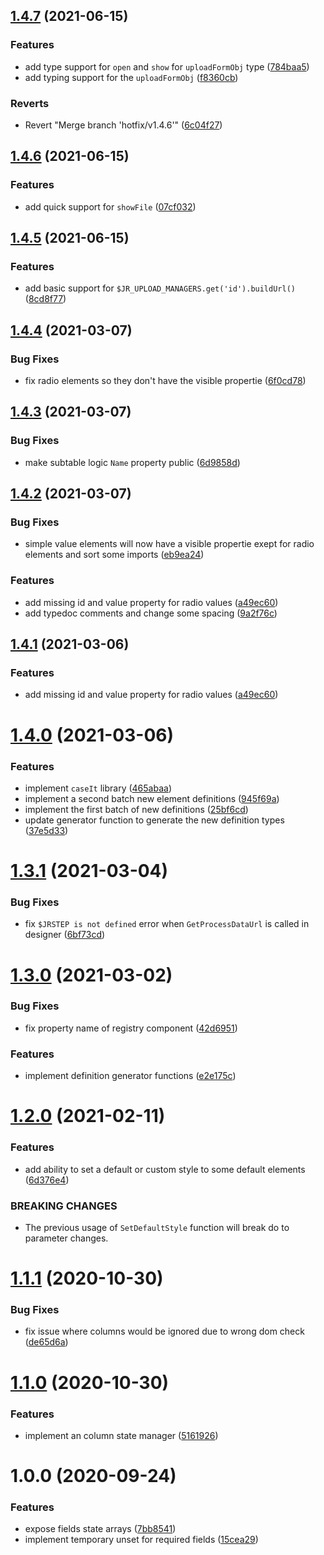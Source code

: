 ## [1.4.7](https://github.com/dkanehl/syn-workflow-base/compare/v1.4.6...v1.4.7) (2021-06-15)


### Features

* add type support for `open` and `show` for `uploadFormObj` type ([784baa5](https://github.com/dkanehl/syn-workflow-base/commit/784baa566a442c7dbb9954702ee9577b4ada0174))
* add typing support for the `uploadFormObj` ([f8360cb](https://github.com/dkanehl/syn-workflow-base/commit/f8360cbec5c619ef702100bf9c67cf2b0ba34bc4))


### Reverts

* Revert "Merge branch 'hotfix/v1.4.6'" ([6c04f27](https://github.com/dkanehl/syn-workflow-base/commit/6c04f278fd0ffa56d9d40d6e1258f6f54cb123d7))



## [1.4.6](https://github.com/dkanehl/syn-workflow-base/compare/v1.4.5...v1.4.6) (2021-06-15)


### Features

* add quick support for `showFile` ([07cf032](https://github.com/dkanehl/syn-workflow-base/commit/07cf032bb0cbb92d88484db5de0fa0ce7802a31a))



## [1.4.5](https://github.com/dkanehl/syn-workflow-base/compare/v1.4.4...v1.4.5) (2021-06-15)


### Features

* add basic support for `$JR_UPLOAD_MANAGERS.get('id').buildUrl()` ([8cd8f77](https://github.com/dkanehl/syn-workflow-base/commit/8cd8f77e9dc7ca1d4553b4be3b54529e6ccac715))



## [1.4.4](https://github.com/dkanehl/syn-workflow-base/compare/v1.4.3...v1.4.4) (2021-03-07)


### Bug Fixes

* fix radio elements so they don't have the visible propertie ([6f0cd78](https://github.com/dkanehl/syn-workflow-base/commit/6f0cd7870e609321fa61a221416faf31da1b6352))



## [1.4.3](https://github.com/dkanehl/syn-workflow-base/compare/v1.4.2...v1.4.3) (2021-03-07)


### Bug Fixes

* make subtable logic `Name` property public ([6d9858d](https://github.com/dkanehl/syn-workflow-base/commit/6d9858df2aa263140e66bc5136d7341791b8b723))



## [1.4.2](https://github.com/dkanehl/syn-workflow-base/compare/v1.4.0...v1.4.2) (2021-03-07)


### Bug Fixes

* simple value elements will now have a visible propertie exept for radio elements and sort some imports ([eb9ea24](https://github.com/dkanehl/syn-workflow-base/commit/eb9ea24cf8e7ee81e02b6d8614a0ccacc7537c2b))


### Features

* add missing id and value property for radio values ([a49ec60](https://github.com/dkanehl/syn-workflow-base/commit/a49ec600e1267f311a89e1786262094de88eb8a1))
* add typedoc comments and change some spacing ([9a2f76c](https://github.com/dkanehl/syn-workflow-base/commit/9a2f76c93edb621ab683de16310a38fc192dfc52))



## [1.4.1](https://github.com/dkanehl/syn-workflow-base/compare/v1.4.0...v1.4.1) (2021-03-06)


### Features

* add missing id and value property for radio values ([a49ec60](https://github.com/dkanehl/syn-workflow-base/commit/a49ec600e1267f311a89e1786262094de88eb8a1))



# [1.4.0](https://github.com/dkanehl/syn-workflow-base/compare/v1.3.1...v1.4.0) (2021-03-06)


### Features

* implement `caseIt` library ([465abaa](https://github.com/dkanehl/syn-workflow-base/commit/465abaadebc912d7d9f68a62f24e2ed4b2951850))
* implement a second batch new element definitions ([945f69a](https://github.com/dkanehl/syn-workflow-base/commit/945f69a1a87e3c4d40e5a62f4c9a8b4f3913c2aa))
* implement the first batch of new definitions ([25bf6cd](https://github.com/dkanehl/syn-workflow-base/commit/25bf6cd606f3b04ac326012848b639cbcdd1372b))
* update generator function to generate the new definition types ([37e5d33](https://github.com/dkanehl/syn-workflow-base/commit/37e5d330a88468dd29dc24638217befceab084f3))



# [1.3.1](https://github.com/dkanehl/syn-workflow-base/compare/v1.3.0...v1.3.1) (2021-03-04)


### Bug Fixes

* fix `$JRSTEP is not defined` error when `GetProcessDataUrl` is called in designer ([6bf73cd](https://github.com/dkanehl/syn-workflow-base/commit/6bf73cd63674aeb77a21a99828a9082e02e5dd4f))



# [1.3.0](https://github.com/dkanehl/syn-workflow-base/compare/v1.2.0...v1.3.0) (2021-03-02)


### Bug Fixes

* fix property name of registry component ([42d6951](https://github.com/dkanehl/syn-workflow-base/commit/42d6951324282a52c54c225e623e75f8d74b1b9c))


### Features

* implement definition generator functions ([e2e175c](https://github.com/dkanehl/syn-workflow-base/commit/e2e175c6b0b9717d4723d3ffc6c8e77202361c64))



# [1.2.0](https://github.com/dkanehl/syn-workflow-base/compare/v1.1.6...v1.2.0) (2021-02-11)

### Features

* add ability to set a default or custom style to some default elements ([6d376e4](https://github.com/dkanehl/syn-workflow-base/commit/6d376e4eac90e10bedd7d85076ed7b9ea3af4ca0))


### BREAKING CHANGES

* The previous usage of `SetDefaultStyle` function will break do to parameter changes.



# [1.1.1](https://github.com/dkanehl/syn-workflow-base/compare/v1.1.0...v1.1.1) (2020-10-30)


### Bug Fixes

* fix issue where columns would be ignored due to wrong dom check ([de65d6a](https://github.com/dkanehl/syn-workflow-base/commit/de65d6a5d7012e160a8701f01ef6be30048a1893))




# [1.1.0](https://github.com/dkanehl/syn-workflow-base/compare/v1.0.0...v1.1.0) (2020-10-30)


### Features

* implement an column state manager ([5161926](https://github.com/dkanehl/syn-workflow-base/commit/5161926a1983c311facfcceff6557d91d2bfbff3))



# 1.0.0 (2020-09-24)


### Features

* expose fields state arrays ([7bb8541](https://github.com/dkanehl/syn-workflow-base/commit/7bb8541d9477e862761d472da7f81e75d5dffe4d))
* implement temporary unset for required fields ([15cea29](https://github.com/dkanehl/syn-workflow-base/commit/15cea297fcce35c5ff8ad5f457ecad2bd5b3309d))




